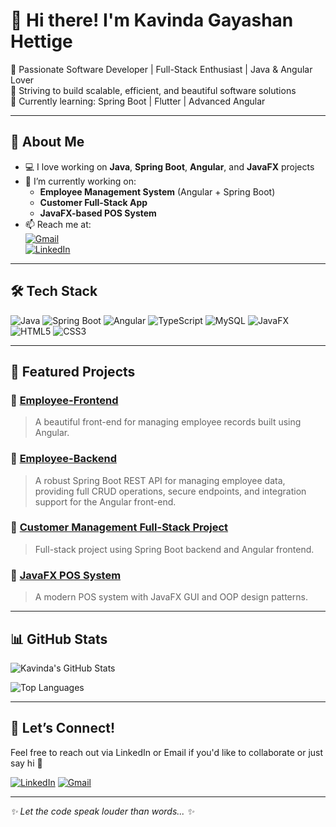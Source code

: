 # 👋 Hi there! I'm Kavinda Gayashan Hettige

🚀 Passionate Software Developer | Full-Stack Enthusiast | Java & Angular Lover  
🎯 Striving to build scalable, efficient, and beautiful software solutions  
🌱 Currently learning: Spring Boot | Flutter | Advanced Angular  

---

## 💼 About Me

- 💻 I love working on **Java**, **Spring Boot**, **Angular**, and **JavaFX** projects  
- 🔭 I’m currently working on:  
  - **Employee Management System** (Angular + Spring Boot)  
  - **Customer Full-Stack App**  
  - **JavaFX-based POS System**  
- 📫 Reach me at:  
  [![Gmail](https://img.shields.io/badge/Gmail-D14836?style=flat&logo=gmail&logoColor=white)](mailto:gayashankavinda95@gmail.com)  
  [![LinkedIn](https://img.shields.io/badge/LinkedIn-blue?style=flat&logo=linkedin)](https://www.linkedin.com/in/kavinda-gayashan-hettige-9116aa309)

---

## 🛠️ Tech Stack

![Java](https://img.shields.io/badge/Java-ED8B00?style=for-the-badge&logo=java&logoColor=white)
![Spring Boot](https://img.shields.io/badge/SpringBoot-6DB33F?style=for-the-badge&logo=springboot&logoColor=white)
![Angular](https://img.shields.io/badge/Angular-DD0031?style=for-the-badge&logo=angular&logoColor=white)
![TypeScript](https://img.shields.io/badge/TypeScript-007ACC?style=for-the-badge&logo=typescript&logoColor=white)
![MySQL](https://img.shields.io/badge/MySQL-005C84?style=for-the-badge&logo=mysql&logoColor=white)
![JavaFX](https://img.shields.io/badge/JavaFX-2C2255?style=for-the-badge&logo=java&logoColor=white)
![HTML5](https://img.shields.io/badge/HTML5-E34F26?style=for-the-badge&logo=html5&logoColor=white)
![CSS3](https://img.shields.io/badge/CSS3-1572B6?style=for-the-badge&logo=css3&logoColor=white)

---

## 📂 Featured Projects

### 🔹 [Employee-Frontend](https://github.com/kavinda1996/Employee-Frontend)
> A beautiful front-end for managing employee records built using Angular.

### 🔹 [Employee-Backend](https://github.com/kavinda1996/Employee-Backend)
> A robust Spring Boot REST API for managing employee data, providing full CRUD operations, secure endpoints, and integration support for the Angular front-end.


### 🔹 [Customer Management Full-Stack Project](https://github.com/kavinda1996/customer-management-full-stack-project)
> Full-stack project using Spring Boot backend and Angular frontend.

### 🔹 [JavaFX POS System](https://github.com/kavinda1996/112-JavaFX-Thogakade)
> A modern POS system with JavaFX GUI and OOP design patterns.

---

## 📊 GitHub Stats

![Kavinda's GitHub Stats](https://github-readme-stats.vercel.app/api?username=kavinda1996&show_icons=true&theme=tokyonight)

![Top Languages](https://github-readme-stats.vercel.app/api/top-langs/?username=kavinda1996&layout=compact&theme=tokyonight)

---

## 🙌 Let’s Connect!

Feel free to reach out via LinkedIn or Email if you'd like to collaborate or just say hi 👋

[![LinkedIn](https://img.shields.io/badge/LinkedIn-blue?style=for-the-badge&logo=linkedin)](https://www.linkedin.com/in/kavinda-gayashan-hettige-9116aa309)
[![Gmail](https://img.shields.io/badge/Gmail-D14836?style=for-the-badge&logo=gmail&logoColor=white)](mailto:gayashankavinda95@gmail.com)

---

_✨ Let the code speak louder than words... ✨_
